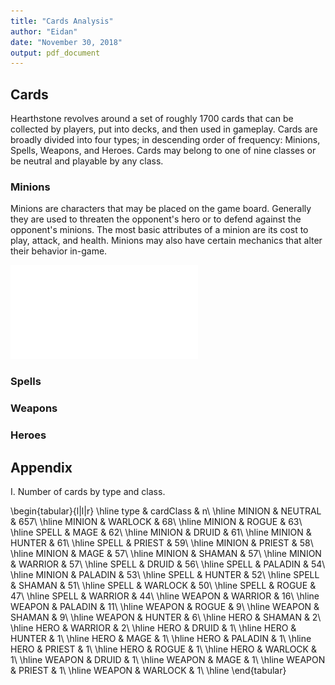 ```yaml
---
title: "Cards Analysis"
author: "Eidan"
date: "November 30, 2018"
output: pdf_document
---
```






## Cards

Hearthstone revolves around a set of roughly 1700 cards that can be collected by players, put into decks, and then used in gameplay. Cards are broadly divided into four types; in descending order of frequency: Minions, Spells, Weapons, and Heroes. Cards may belong to one of nine classes or be neutral and playable by any class.

### Minions

Minions are characters that may be placed on the game board. Generally they are used to threaten the opponent's hero or to defend against the opponent's minions. The most basic attributes of a minion are its cost to play, attack, and health. Minions may also have certain mechanics that alter their behavior in-game.


![](cardsAnalysis_files/figure-latex/minions-plots-1.pdf)<!-- --> 

### Spells

### Weapons

### Heroes

## Appendix

I. Number of cards by type and class.


\begin{tabular}{l|l|r}
\hline
type & cardClass & n\\
\hline
MINION & NEUTRAL & 657\\
\hline
MINION & WARLOCK & 68\\
\hline
MINION & ROGUE & 63\\
\hline
SPELL & MAGE & 62\\
\hline
MINION & DRUID & 61\\
\hline
MINION & HUNTER & 61\\
\hline
SPELL & PRIEST & 59\\
\hline
MINION & PRIEST & 58\\
\hline
MINION & MAGE & 57\\
\hline
MINION & SHAMAN & 57\\
\hline
MINION & WARRIOR & 57\\
\hline
SPELL & DRUID & 56\\
\hline
SPELL & PALADIN & 54\\
\hline
MINION & PALADIN & 53\\
\hline
SPELL & HUNTER & 52\\
\hline
SPELL & SHAMAN & 51\\
\hline
SPELL & WARLOCK & 50\\
\hline
SPELL & ROGUE & 47\\
\hline
SPELL & WARRIOR & 44\\
\hline
WEAPON & WARRIOR & 16\\
\hline
WEAPON & PALADIN & 11\\
\hline
WEAPON & ROGUE & 9\\
\hline
WEAPON & SHAMAN & 9\\
\hline
WEAPON & HUNTER & 6\\
\hline
HERO & SHAMAN & 2\\
\hline
HERO & WARRIOR & 2\\
\hline
HERO & DRUID & 1\\
\hline
HERO & HUNTER & 1\\
\hline
HERO & MAGE & 1\\
\hline
HERO & PALADIN & 1\\
\hline
HERO & PRIEST & 1\\
\hline
HERO & ROGUE & 1\\
\hline
HERO & WARLOCK & 1\\
\hline
WEAPON & DRUID & 1\\
\hline
WEAPON & MAGE & 1\\
\hline
WEAPON & PRIEST & 1\\
\hline
WEAPON & WARLOCK & 1\\
\hline
\end{tabular}

